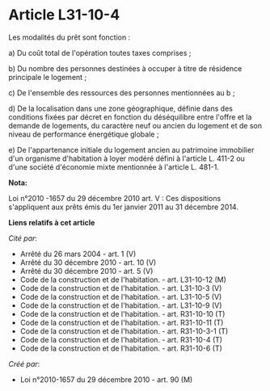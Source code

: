 # Article L31-10-4

Les modalités du prêt sont fonction : 

a) Du coût total de l'opération toutes taxes comprises ; 

b) Du nombre des personnes destinées à occuper à titre de résidence principale le logement ; 

c) De l'ensemble des ressources des personnes mentionnées au b ; 

d) De la localisation dans une zone géographique, définie dans des conditions fixées par décret en fonction du déséquilibre
entre l'offre et la demande de logements, du caractère neuf ou ancien du logement et de son niveau de performance énergétique
globale ; 

e) De l'appartenance initiale du logement ancien au patrimoine immobilier d'un organisme d'habitation à loyer modéré défini à
l'article L. 411-2 ou d'une société d'économie mixte mentionnée à l'article L. 481-1.

**Nota:**

Loi n°2010 -1657 du 29 décembre 2010 art. V : Ces dispositions s'appliquent aux prêts émis du 1er janvier 2011 au 31 décembre
2014.

**Liens relatifs à cet article**

_Cité par_:

  - Arrêté du 26 mars 2004 - art. 1 (V)
  - Arrêté du 30 décembre 2010 - art. 10 (V)
  - Arrêté du 30 décembre 2010 - art. 5 (V)
  - Code de la construction et de l'habitation. - art. L31-10-12 (M)
  - Code de la construction et de l'habitation. - art. L31-10-3 (V)
  - Code de la construction et de l'habitation. - art. L31-10-5 (V)
  - Code de la construction et de l'habitation. - art. L31-10-9 (V)
  - Code de la construction et de l'habitation. - art. R31-10-10 (T)
  - Code de la construction et de l'habitation. - art. R31-10-11 (T)
  - Code de la construction et de l'habitation. - art. R31-10-3-1 (T)
  - Code de la construction et de l'habitation. - art. R31-10-4 (T)
  - Code de la construction et de l'habitation. - art. R31-10-6 (T)

_Créé par_:

  - Loi n°2010-1657 du 29 décembre 2010 - art. 90 (M)
